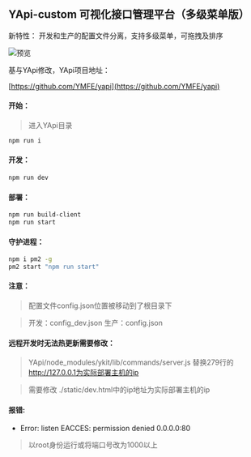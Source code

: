 ## YApi-custom  可视化接口管理平台（多级菜单版）

新特性：
开发和生产的配置文件分离，支持多级菜单，可拖拽及排序


![预览](https://www.ihtmlcss.com/wp-content/uploads/2020/12/20201204105605.png)

基与YApi修改，YApi项目地址：

[https://github.com/YMFE/yapi](https://github.com/YMFE/yapi)
#### 开始：
> 进入YApi目录
```bash
npm run i
```

#### 开发：
```bash
npm run dev
```
#### 部署：
```bash
npm run build-client
npm run start
```

#### 守护进程：
```bash
npm i pm2 -g
pm2 start "npm run start"
```

#### 注意：

> 配置文件config.json位置被移动到了根目录下

> 开发：config_dev.json 生产：config.json

#### 远程开发时无法热更新需要修改：

> YApi/node_modules/ykit/lib/commands/server.js 替换279行的 http://127.0.0.1为实际部署主机的ip

> 需要修改 ./static/dev.html中的ip地址为实际部署主机的ip

#### 报错:
- Error: listen EACCES: permission denied 0.0.0.0:80

> 以root身份运行或将端口号改为1000以上
